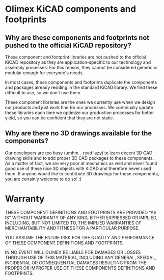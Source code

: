 # Olimex KiCAD components and footprints

## Why are these components and footprints not pushed to the official KiCAD repository? 

These component and footprint libraries are not pushed to the official KiCAD repository as they are application-specific to our technology and assembly processes.
For this reason, they cannot be considered generic or modular enough for everyone's needs.

In most cases, these components and footprints duplicate the components and packages already residing in the standard KiCAD library.
We find these difficult to use, so we don't use them.

These component libraries are the ones we currently use when we design our products and just work fine for our processes.
We continually update these libraries each time we optimize our production processes for better yield, so you can be confident that they are not static.

## Why are there no 3D drawings available for the components?

Our developers are too busy (umhm... read lazy) to learn decent 3D CAD drawing skills and to add proper 3D CAD packages to these components.
As a matter of fact, we are very poor at mechanics as well and never found good use of these nice 3D objects with KiCAD and therefore never used them.
If anyone would like to contribute 3D drawings for these components, you are certainly welcome to do so! :)

# Warranty

THESE COMPONENT DEFINITIONS AND FOOTPRINTS ARE PROVIDED "AS IS" WITHOUT WARRANTY OF ANY KIND, EITHER EXPRESSED OR IMPLIED, INCLUDING, BUT NOT LIMITED TO, THE IMPLIED WARRANTIES OF MERCHANTABILITY AND FITNESS FOR A PARTICULAR PURPOSE.

YOU ASSUME THE ENTIRE RISK FOR THE QUALITY AND PERFORMANCE OF THESE COMPONENT DEFINITIONS AND FOOTPRINTS.

IN NO EVENT WILL OLIMEX BE LIABLE FOR DAMAGES OR LOSSES THROUGH USE OF THIS MATERIAL, INCLUDING ANY GENERAL, SPECIAL, INCIDENTAL OR CONSEQUENTIAL DAMAGES RESULTING FROM THE PROPER OR IMPROPER USE OF THESE COMPONENTS DEFINITIONS AND FOOTPRINTS.
